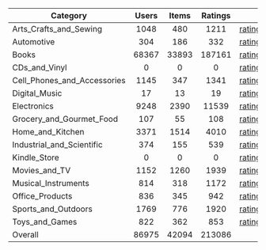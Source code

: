| Category | Users | Items | Ratings |  |  |  | 
 |----------|:-----:|:-----:|:-----:|:-----:|:-----:|:-----:|
Arts_Crafts_and_Sewing | 1048 | 480 | 1211 | [ratings](https://ciir.cs.umass.edu/downloads/XMarket/FULL/au/Arts_Crafts_and_Sewing/ratings_au_Arts_Crafts_and_Sewing.txt.gz) | [reviews](https://ciir.cs.umass.edu/downloads/XMarket/FULL/au/Arts_Crafts_and_Sewing/reviews_au_Arts_Crafts_and_Sewing.json.gz) | [metadata](https://ciir.cs.umass.edu/downloads/XMarket/FULL/au/Arts_Crafts_and_Sewing/metadata_au_Arts_Crafts_and_Sewing.json.gz) |  
Automotive | 304 | 186 | 332 | [ratings](https://ciir.cs.umass.edu/downloads/XMarket/FULL/au/Automotive/ratings_au_Automotive.txt.gz) | [reviews](https://ciir.cs.umass.edu/downloads/XMarket/FULL/au/Automotive/reviews_au_Automotive.json.gz) | [metadata](https://ciir.cs.umass.edu/downloads/XMarket/FULL/au/Automotive/metadata_au_Automotive.json.gz) |  
Books | 68367 | 33893 | 187161 | [ratings](https://ciir.cs.umass.edu/downloads/XMarket/FULL/au/Books/ratings_au_Books.txt.gz) | [reviews](https://ciir.cs.umass.edu/downloads/XMarket/FULL/au/Books/reviews_au_Books.json.gz) | [metadata](https://ciir.cs.umass.edu/downloads/XMarket/FULL/au/Books/metadata_au_Books.json.gz) |  
CDs_and_Vinyl | 0 | 0 | 0 | [ratings](https://ciir.cs.umass.edu/downloads/XMarket/FULL/au/CDs_and_Vinyl/ratings_au_CDs_and_Vinyl.txt.gz) | [reviews](https://ciir.cs.umass.edu/downloads/XMarket/FULL/au/CDs_and_Vinyl/reviews_au_CDs_and_Vinyl.json.gz) | [metadata](https://ciir.cs.umass.edu/downloads/XMarket/FULL/au/CDs_and_Vinyl/metadata_au_CDs_and_Vinyl.json.gz) |  
Cell_Phones_and_Accessories | 1145 | 347 | 1341 | [ratings](https://ciir.cs.umass.edu/downloads/XMarket/FULL/au/Cell_Phones_and_Accessories/ratings_au_Cell_Phones_and_Accessories.txt.gz) | [reviews](https://ciir.cs.umass.edu/downloads/XMarket/FULL/au/Cell_Phones_and_Accessories/reviews_au_Cell_Phones_and_Accessories.json.gz) | [metadata](https://ciir.cs.umass.edu/downloads/XMarket/FULL/au/Cell_Phones_and_Accessories/metadata_au_Cell_Phones_and_Accessories.json.gz) |  
Digital_Music | 17 | 13 | 19 | [ratings](https://ciir.cs.umass.edu/downloads/XMarket/FULL/au/Digital_Music/ratings_au_Digital_Music.txt.gz) | [reviews](https://ciir.cs.umass.edu/downloads/XMarket/FULL/au/Digital_Music/reviews_au_Digital_Music.json.gz) | [metadata](https://ciir.cs.umass.edu/downloads/XMarket/FULL/au/Digital_Music/metadata_au_Digital_Music.json.gz) |  
Electronics | 9248 | 2390 | 11539 | [ratings](https://ciir.cs.umass.edu/downloads/XMarket/FULL/au/Electronics/ratings_au_Electronics.txt.gz) | [reviews](https://ciir.cs.umass.edu/downloads/XMarket/FULL/au/Electronics/reviews_au_Electronics.json.gz) | [metadata](https://ciir.cs.umass.edu/downloads/XMarket/FULL/au/Electronics/metadata_au_Electronics.json.gz) |  
Grocery_and_Gourmet_Food | 107 | 55 | 108 | [ratings](https://ciir.cs.umass.edu/downloads/XMarket/FULL/au/Grocery_and_Gourmet_Food/ratings_au_Grocery_and_Gourmet_Food.txt.gz) | [reviews](https://ciir.cs.umass.edu/downloads/XMarket/FULL/au/Grocery_and_Gourmet_Food/reviews_au_Grocery_and_Gourmet_Food.json.gz) | [metadata](https://ciir.cs.umass.edu/downloads/XMarket/FULL/au/Grocery_and_Gourmet_Food/metadata_au_Grocery_and_Gourmet_Food.json.gz) |  
Home_and_Kitchen | 3371 | 1514 | 4010 | [ratings](https://ciir.cs.umass.edu/downloads/XMarket/FULL/au/Home_and_Kitchen/ratings_au_Home_and_Kitchen.txt.gz) | [reviews](https://ciir.cs.umass.edu/downloads/XMarket/FULL/au/Home_and_Kitchen/reviews_au_Home_and_Kitchen.json.gz) | [metadata](https://ciir.cs.umass.edu/downloads/XMarket/FULL/au/Home_and_Kitchen/metadata_au_Home_and_Kitchen.json.gz) |  
Industrial_and_Scientific | 374 | 155 | 539 | [ratings](https://ciir.cs.umass.edu/downloads/XMarket/FULL/au/Industrial_and_Scientific/ratings_au_Industrial_and_Scientific.txt.gz) | [reviews](https://ciir.cs.umass.edu/downloads/XMarket/FULL/au/Industrial_and_Scientific/reviews_au_Industrial_and_Scientific.json.gz) | [metadata](https://ciir.cs.umass.edu/downloads/XMarket/FULL/au/Industrial_and_Scientific/metadata_au_Industrial_and_Scientific.json.gz) |  
Kindle_Store | 0 | 0 | 0 | [ratings](https://ciir.cs.umass.edu/downloads/XMarket/FULL/au/Kindle_Store/ratings_au_Kindle_Store.txt.gz) | [reviews](https://ciir.cs.umass.edu/downloads/XMarket/FULL/au/Kindle_Store/reviews_au_Kindle_Store.json.gz) | [metadata](https://ciir.cs.umass.edu/downloads/XMarket/FULL/au/Kindle_Store/metadata_au_Kindle_Store.json.gz) |  
Movies_and_TV | 1152 | 1260 | 1939 | [ratings](https://ciir.cs.umass.edu/downloads/XMarket/FULL/au/Movies_and_TV/ratings_au_Movies_and_TV.txt.gz) | [reviews](https://ciir.cs.umass.edu/downloads/XMarket/FULL/au/Movies_and_TV/reviews_au_Movies_and_TV.json.gz) | [metadata](https://ciir.cs.umass.edu/downloads/XMarket/FULL/au/Movies_and_TV/metadata_au_Movies_and_TV.json.gz) |  
Musical_Instruments | 814 | 318 | 1172 | [ratings](https://ciir.cs.umass.edu/downloads/XMarket/FULL/au/Musical_Instruments/ratings_au_Musical_Instruments.txt.gz) | [reviews](https://ciir.cs.umass.edu/downloads/XMarket/FULL/au/Musical_Instruments/reviews_au_Musical_Instruments.json.gz) | [metadata](https://ciir.cs.umass.edu/downloads/XMarket/FULL/au/Musical_Instruments/metadata_au_Musical_Instruments.json.gz) |  
Office_Products | 836 | 345 | 942 | [ratings](https://ciir.cs.umass.edu/downloads/XMarket/FULL/au/Office_Products/ratings_au_Office_Products.txt.gz) | [reviews](https://ciir.cs.umass.edu/downloads/XMarket/FULL/au/Office_Products/reviews_au_Office_Products.json.gz) | [metadata](https://ciir.cs.umass.edu/downloads/XMarket/FULL/au/Office_Products/metadata_au_Office_Products.json.gz) |  
Sports_and_Outdoors | 1769 | 776 | 1920 | [ratings](https://ciir.cs.umass.edu/downloads/XMarket/FULL/au/Sports_and_Outdoors/ratings_au_Sports_and_Outdoors.txt.gz) | [reviews](https://ciir.cs.umass.edu/downloads/XMarket/FULL/au/Sports_and_Outdoors/reviews_au_Sports_and_Outdoors.json.gz) | [metadata](https://ciir.cs.umass.edu/downloads/XMarket/FULL/au/Sports_and_Outdoors/metadata_au_Sports_and_Outdoors.json.gz) |  
Toys_and_Games | 822 | 362 | 853 | [ratings](https://ciir.cs.umass.edu/downloads/XMarket/FULL/au/Toys_and_Games/ratings_au_Toys_and_Games.txt.gz) | [reviews](https://ciir.cs.umass.edu/downloads/XMarket/FULL/au/Toys_and_Games/reviews_au_Toys_and_Games.json.gz) | [metadata](https://ciir.cs.umass.edu/downloads/XMarket/FULL/au/Toys_and_Games/metadata_au_Toys_and_Games.json.gz) |  
Overall | 86975 | 42094 | 213086 |  |  |  |

